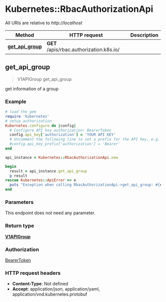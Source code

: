 # Kubernetes::RbacAuthorizationApi

All URIs are relative to *http://localhost*

Method | HTTP request | Description
------------- | ------------- | -------------
[**get_api_group**](RbacAuthorizationApi.md#get_api_group) | **GET** /apis/rbac.authorization.k8s.io/ | 



## get_api_group

> V1APIGroup get_api_group



get information of a group

### Example

```ruby
# load the gem
require 'kubernetes'
# setup authorization
Kubernetes.configure do |config|
  # Configure API key authorization: BearerToken
  config.api_key['authorization'] = 'YOUR API KEY'
  # Uncomment the following line to set a prefix for the API key, e.g. 'Bearer' (defaults to nil)
  #config.api_key_prefix['authorization'] = 'Bearer'
end

api_instance = Kubernetes::RbacAuthorizationApi.new

begin
  result = api_instance.get_api_group
  p result
rescue Kubernetes::ApiError => e
  puts "Exception when calling RbacAuthorizationApi->get_api_group: #{e}"
end
```

### Parameters

This endpoint does not need any parameter.

### Return type

[**V1APIGroup**](V1APIGroup.md)

### Authorization

[BearerToken](../README.md#BearerToken)

### HTTP request headers

- **Content-Type**: Not defined
- **Accept**: application/json, application/yaml, application/vnd.kubernetes.protobuf

